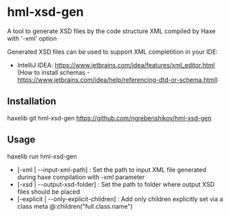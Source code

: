 hml-xsd-gen
============

A tool to generate XSD files by the code structure XML compiled by Haxe with '-xml' option

Generated XSD files can be used to support XML completition in your IDE:

- IntelliJ IDEA: https://www.jetbrains.com/idea/features/xml_editor.html (How to install schemas - https://www.jetbrains.com/idea/help/referencing-dtd-or-schema.html)

Installation
------------

haxelib git hml-xsd-gen https://github.com/ngrebenshikov/hml-xsd-gen

Usage
-----

haxelib run hml-xsd-gen

 - [-xml | --input-xml-path] <filePath>       : Set the path to input XML file generated during haxe compilation with -xml parameter
 - [-xsd | --output-xsd-folder] <folderPath>    : Set the path to folder where output XSD files should be placed
 - [-explicit | --only-explicit-children] : Add only children explicitly set via a class meta @:children("full.class.name")

